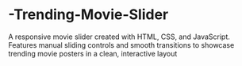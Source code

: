 # -Trending-Movie-Slider
A responsive movie slider created with HTML, CSS, and JavaScript. Features manual sliding controls and smooth transitions to showcase trending movie posters in a clean, interactive layout
